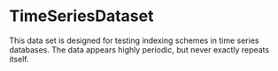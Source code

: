 # TimeSeriesDataset
This data set is designed for testing indexing schemes in time series databases. The data appears highly periodic, but never exactly repeats itself.

